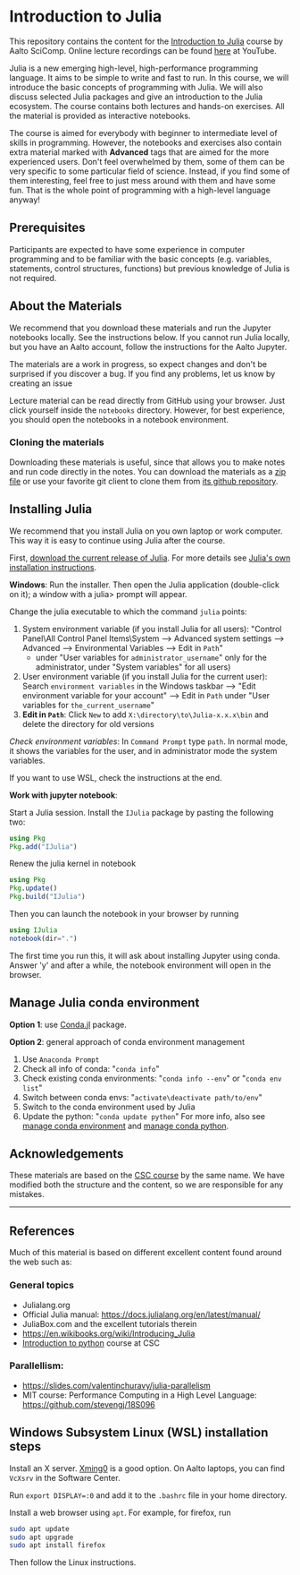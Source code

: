 # Introduction to Julia

This repository contains the content for the [Introduction to Julia](https://scicomp.aalto.fi/training/julia/julia-introduction/) course by Aalto SciComp. Online lecture recordings can be found [here](https://www.youtube.com/playlist?list=PLZLVmS9rf3nOlvvbN9zTAFc7aujnvuFTV) at YouTube.

Julia is a new emerging high-level, high-performance programming language. It aims to be simple to write and fast to run. In this course, we will introduce the basic concepts of programming with Julia. We will also discuss selected Julia packages and give an introduction to the Julia ecosystem. The course contains both lectures and hands-on exercises. All the material is provided as interactive notebooks.

The course is aimed for everybody with beginner to intermediate level of skills in programming. However, the notebooks and exercises also contain extra material marked with **Advanced** tags that are aimed for the more experienced users. Don't feel overwhelmed by them, some of them can be very specific to some particular field of science. Instead, if you find some of them interesting, feel free to just mess around with them and have some fun. That is the whole point of programming with a high-level language anyway!


## Prerequisites
Participants are expected to have some experience in computer programming and to be familiar with the basic concepts (e.g. variables, statements, control structures, functions) but previous knowledge of Julia is not required.

## About the Materials

We recommend that you download these materials and run the Jupyter notebooks locally.
See the instructions below. If you cannot run Julia locally, but you have an Aalto account, follow the instructions for the Aalto Jupyter.

The materials are a work in progress, so expect changes and don't be surprised if you discover a bug. If you find any problems, let us know by creating an issue

<!-- You can also quickly try the notebooks on [Binder](https://mybinder.org/v2/gh/AaltoRSE/julia-introduction/HEAD). -->

Lecture material can be read directly from GitHub  using your browser. Just click yourself inside the `notebooks` directory. However, for best experience, you should open the notebooks in a notebook environment.


### Cloning the materials

Downloading these materials is useful, since that allows you to make notes and
run code directly in the notes.
You can download the materials as a
[zip file](https://github.com/AaltoRSE/julia-introduction/archive/refs/heads/master.zip)
or use your favorite git client to clone them from
[its github repository](https://github.com/AaltoRSE/julia-introduction.git).


## Installing Julia

We recommend that you install Julia on you own laptop or work computer. This way it is easy to continue using Julia after the course.

First, [download the current release of Julia](http://julialang.org/downloads/). For more details see [Julia's own installation instructions](https://julialang.org/downloads/platform/).

**Windows**: Run the installer. Then open the Julia application (double-click on it); a window with a julia> prompt will appear.

Change the julia executable to which the command `julia` points:
1. System environment variable (if you install Julia for all users):
"Control Panel\All Control Panel Items\System --> Advanced system settings --> Advanced --> Environmental Variables --> Edit in `Path`" 
    - under "User variables for `administrator_username`" only for the administrator, under "System variables" for all users)
2. User environment variable (if you install Julia for the current user): 
Search `environment variables` in the Windows taskbar --> "Edit environment variable for your account" --> Edit in `Path` under "User variables for `the_current_username`"
3. **Edit in `Path`**: Click `New` to add `X:\directory\to\Julia-x.x.x\bin` and delete the directory for old versions

*Check environment variables*: In `Command Prompt` type `path`. In normal mode, it shows the variables for the user, and in administrator mode the system variables.

If you want to use WSL, check the instructions at the end.

**Work with jupyter notebook**:

Start a Julia session.
Install the `IJulia` package by pasting the following two:

```julia
using Pkg
Pkg.add("IJulia")
```

Renew the julia kernel in notebook
```julia
using Pkg
Pkg.update()
Pkg.build("IJulia")
```

Then you can launch the notebook in your browser by running
```julia
using IJulia
notebook(dir=".")
```

The first time you run this, it will ask about installing Jupyter using conda.
Answer 'y' and after a while, the notebook environment will open in the
browser.

## Manage Julia conda environment

**Option 1**: use [Conda.jl](https://github.com/JuliaPy/Conda.jl) package.

**Option 2**: general approach of conda environment management
1. Use `Anaconda Prompt`
2. Check all info of conda: "`conda info`"
3. Check existing conda environments: "`conda info --env`" or "`conda env list`"
4. Switch between conda envs: "`activate\deactivate path/to/env`"
5. Switch to the conda environment used by Julia
6. Update the python: "`conda update python`"
For more info, also see [manage conda environment](https://docs.conda.io/projects/conda/en/latest/user-guide/tasks/manage-environments.html) and [manage conda python](https://docs.conda.io/projects/conda/en/latest/user-guide/tasks/manage-python.html). 

## Acknowledgements

These materials are based on the [CSC course](https://github.com/csc-training/julia-introduction) by the same name. We have modified both the structure and the content, so we are responsible for any mistakes.

----

## References
Much of this material is based on different excellent content found around the web such as:

### General topics
- Julialang.org
- Official Julia manual: https://docs.julialang.org/en/latest/manual/
- JuliaBox.com and the excellent tutorials therein
- https://en.wikibooks.org/wiki/Introducing_Julia
- [Introduction to python](https://github.com/csc-training/python-introduction) course at CSC


### Parallellism:
- https://slides.com/valentinchuravy/julia-parallelism
- MIT course: Performance Computing in a High Level Language: https://github.com/stevengj/18S096


## Windows Subsystem Linux (WSL) installation steps

Install an X server. [Xming0](https://sourceforge.net/projects/xming/) is a good option.
On Aalto laptops, you can find `VcXsrv` in the Software Center.

Run `export DISPLAY=:0` and add it to the `.bashrc` file in your home directory.

Install a web browser using `apt`. For example, for firefox, run
```bash
sudo apt update
sudo apt upgrade
sudo apt install firefox
```

Then follow the Linux instructions.
